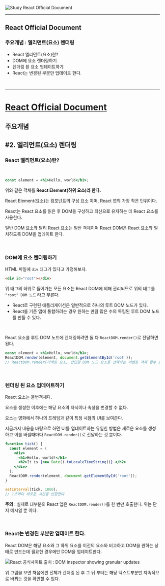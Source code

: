 ![Study React Official Document](https://user-images.githubusercontent.com/31315644/70387342-a2f00480-19e7-11ea-822c-0109f613aefd.png)

--------------

## React Official Document 

### 주요개념 : 엘리먼트(요소) 렌더링

- React 엘리먼트(요소)란?
- DOM에 요소 렌더링하기
- 렌더링 된 요소 업데이트하기
- React는 변경된 부분만 업데이트 한다.

<br/>

------

# [React Official Document](https://ko.reactjs.org/)

## 주요개념

## #2. 엘리먼트(요소) 렌더링

### React 엘리먼트(요소)란? 

<br/>

```jsx
const element = <h1>Hello, world</h1>;
```

위와 같은 객체를 **React Element(하위 요소)라 한다.** 

React Element(요소)는 컴포넌트의 구성 요소 이며, React 앱의 가장 작은 단위이다.

React는 React 요소를 읽은 후 DOM을 구성하고 최신으로 유지하는 데 React 요소를 사용한다.

일반 DOM 요소와 달리 React 요소는 일반 객체이며 React DOM은 React 요소와 일치하도록 DOM을 업데이트 한다.

<br/>

### DOM에 요소 렌더링하기

HTML 파일에 `div` 태그가 있다고 가정해보자.

```html
<div id="root"></div>
```

위 태그의 하위로 들어가는 모든 요소는 React DOM에 의해 관리되므로 위의  태그를 `"root" DOM 노드` 라고 부른다.

- React로 구현된 애플리케이션은 일반적으로 하나의 루트 DOM 노드가 있다. 
- React를 기존 앱에 통합하려는 경우 원하는 만큼 많은 수의 독립된 루트 DOM 노드를 만들 수 있다.

<br/>

React 요소를 루트 DOM 노드에 렌더링하려면 둘 다 `ReactDOM.render()`로 전달하면 된다.

```jsx
const element = <h1>Hello, world</h1>;
ReactDOM.render(element, document.getElementById('root'));
// ReactDOM.render(리액트 요소, 삽입할 DOM 노드 요소를 선택하는 이벤트 객체 함수 호출);
```

<br/>

### 렌더링 된 요소 업데이트하기

React 요소는 불변객체다. 

요소를 생성한 이후에는 해당 요소의 자식이나 속성을 변경할 수 없다. 

요소는 영화에서 하나의 프레임과 같이 특정 시점의 UI를 보여준다.

지금까지 내용을 바탕으로 하면 UI를 업데이트하는 유일한 방법은 새로운 요소를 생성하고 이를 바뀔때마다 `ReactDOM.render()`로 전달하는 것 뿐이다.

~~~jsx
function tick() {
  const element = (
    <div>
      <h1>Hello, world!</h1>
      <h2>It is {new Date().toLocaleTimeString()}.</h2>
    </div>
  );
  ReactDOM.render(element, document.getElementById('root'));
}

setInterval(tick, 1000);
// 1초마다 새로운 시간을 반환한다.
~~~

**주의** : 실제로 대부분의 React 앱은 `ReactDOM.render()`를 한 번만 호출한다. 위는 단지 예시일 뿐 이다.

<br/>

### React는 변경된 부분만 업데이트 한다.

React DOM은 해당 요소와 그 하위 요소를 이전의 요소와 비교하고 DOM을 원하는 상태로 만드는데 필요한 경우에만 DOM을 업데이트한다.

![React 공식사이트 출처 : DOM inspector showing granular updates](https://ko.reactjs.org/granular-dom-updates-c158617ed7cc0eac8f58330e49e48224.gif)

위 그림을 보면 처음에만 전체가 렌더링 된 후 그 뒤 부터는 해당 텍스트부분만 지속적으로 바뀌는 것을 확인할 수 있다.

